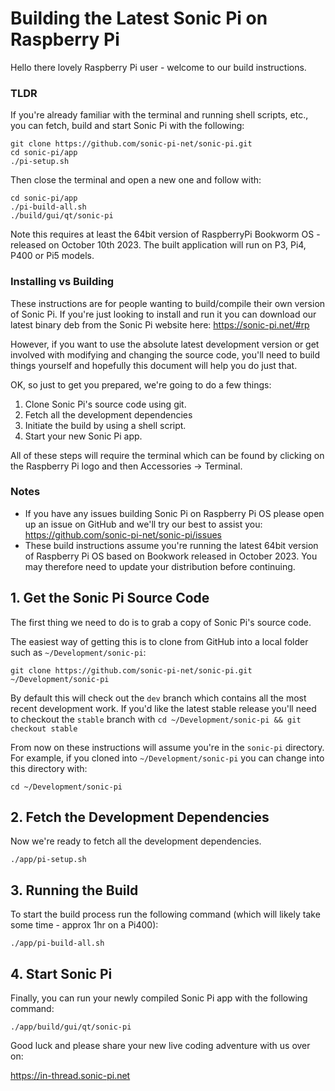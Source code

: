 # Building the Latest Sonic Pi on Raspberry Pi

Hello there lovely Raspberry Pi user - welcome to our build instructions.


### TLDR

If you're already familiar with the terminal and running shell scripts,
etc., you can fetch, build and start Sonic Pi with the following:

```
git clone https://github.com/sonic-pi-net/sonic-pi.git
cd sonic-pi/app
./pi-setup.sh
```

Then close the terminal and open a new one and follow with:

```
cd sonic-pi/app
./pi-build-all.sh
./build/gui/qt/sonic-pi

```

Note this requires at least the 64bit version of RaspberryPi Bookworm OS - released on October 10th 2023. The built application will run on P3, Pi4, P400 or Pi5 models.

### Installing vs Building

These instructions are for people wanting to build/compile their own
version of Sonic Pi. If you're just looking to install and run it you
can download our latest binary deb from the Sonic Pi website here:
https://sonic-pi.net/#rp

However, if you want to use the absolute latest development version or
get involved with modifying and changing the source code, you'll need to
build things yourself and hopefully this document will help you do just
that.

OK, so just to get you prepared, we're going to do a few things:

1. Clone Sonic Pi's source code using git.
2. Fetch all the development dependencies
3. Initiate the build by using a shell script.
4. Start your new Sonic Pi app.

All of these steps will require the terminal which can be found by
clicking on the Raspberry Pi logo and then Accessories -> Terminal.


### Notes

* If you have any issues building Sonic Pi on Raspberry Pi OS please
  open up an issue on GitHub and we'll try our best to assist you:
  https://github.com/sonic-pi-net/sonic-pi/issues
* These build instructions assume you're running the latest 64bit version
  of Raspberry Pi OS based on Bookwork released in October 2023. You may therefore need to update your distribution before continuing.


## 1. Get the Sonic Pi Source Code

The first thing we need to do is to grab a copy of Sonic Pi's source code.

The easiest way of getting this is to clone from GitHub
into a local folder such as `~/Development/sonic-pi`:

```
git clone https://github.com/sonic-pi-net/sonic-pi.git ~/Development/sonic-pi
```

By default this will check out the `dev` branch which contains all the
most recent development work. If you'd like the latest stable release
you'll need to checkout the `stable` branch with `cd
~/Development/sonic-pi && git checkout stable`

From now on these instructions will assume you're in the `sonic-pi`
directory. For example, if you cloned into `~/Development/sonic-pi` you
can change into this directory with:

```
cd ~/Development/sonic-pi
```

## 2. Fetch the Development Dependencies

Now we're ready to fetch all the development dependencies.

```
./app/pi-setup.sh
```

## 3. Running the Build
To start the build process run the following command (which will likely take some time - approx 1hr on a Pi400):

```
./app/pi-build-all.sh
```

## 4. Start Sonic Pi

Finally, you can run your newly compiled Sonic Pi app with the following command:

```
./app/build/gui/qt/sonic-pi
```


Good luck and please share your new live coding adventure with us over on:

https://in-thread.sonic-pi.net

